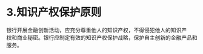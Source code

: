 # 3.知识产权保护原则

银行开展金融创新活动，应充分尊重他人的知识产权，不得侵犯他人的知识产<br />
    权和商业秘密。银行应制定有效的知识产权保护战略，保护自主创新的金融产品和<br />
  服务。